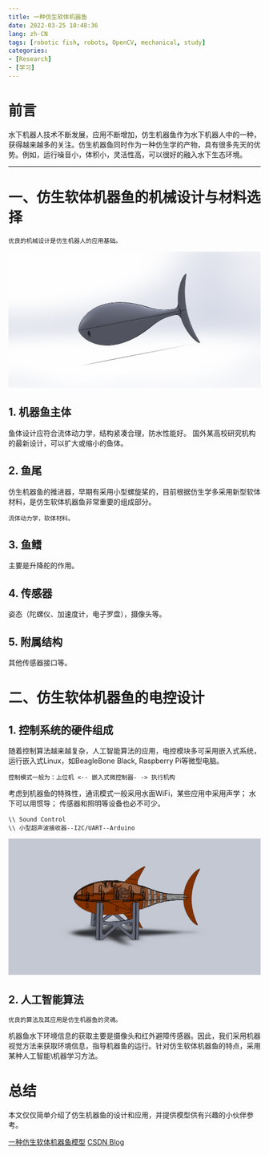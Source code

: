 ```yaml
---
title: 一种仿生软体机器鱼
date: 2022-03-25 10:48:36
lang: zh-CN
tags: [robotic fish, robots, OpenCV, mechanical, study]
categories:
- [Research]
- [学习]
---
```


# 前言

水下机器人技术不断发展，应用不断增加，仿生机器鱼作为水下机器人中的一种，获得越来越多的关注。仿生机器鱼同时作为一种仿生学的产物，具有很多先天的优势。例如，运行噪音小，体积小，灵活性高，可以很好的融入水下生态环境。

---

# 一、仿生软体机器鱼的机械设计与材料选择
`优良的机械设计是仿生机器人的应用基础。`

<!-- more -->

![robofish body](/images/shape_ref.JPG)

[comment]: <> (>  *请帮助点广告!*)

## 1. 机器鱼主体
鱼体设计应符合流体动力学，结构紧凑合理，防水性能好。
国外某高校研究机构的最新设计，可以扩大或缩小的鱼体。

## 2. 鱼尾
仿生机器鱼的推进器，早期有采用小型螺旋桨的，目前根据仿生学多采用新型软体材料，是仿生软体机器鱼非常重要的组成部分。

`流体动力学，软体材料。`

## 3. 鱼鳍
主要是升降舵的作用。

## 4. 传感器
姿态（陀螺仪、加速度计，电子罗盘），摄像头等。

## 5. 附属结构
其他传感器接口等。

# 二、仿生软体机器鱼的电控设计
## 1. 控制系统的硬件组成
随着控制算法越来越复杂，人工智能算法的应用，电控模块多可采用嵌入式系统，运行嵌入式Linux，如BeagleBone Black, Raspberry Pi等微型电脑。

`控制模式一般为：上位机 <-- 嵌入式微控制器- -> 执行机构 `

考虑到机器鱼的特殊性，通讯模式一般采用水面WiFi，某些应用中采用声学；
水下可以用惯导；
传感器和照明等设备也必不可少。

```
\\ Sound Control
\\ 小型超声波接收器--I2C/UART--Arduino
```

![fish assembly](/images/assembly.JPG)

## 2. 人工智能算法
`优良的算法及其应用是仿生机器鱼的灵魂。` 

机器鱼水下环境信息的获取主要是摄像头和红外避障传感器。因此，我们采用机器视觉方法来获取环境信息，指导机器鱼的运行。针对仿生软体机器鱼的特点，采用某种人工智能\机器学习方法。

# 总结
本文仅仅简单介绍了仿生机器鱼的设计和应用，并提供模型供有兴趣的小伙伴参考。

[一种仿生软体机器鱼模型](https://download.csdn.net/download/ayawaya/85034809)  [CSDN Blog](https://blog.csdn.net/ayawaya/article/details/123728919)
